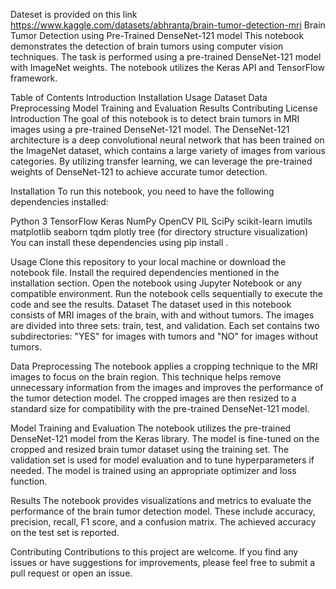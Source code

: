 Dateset is provided on this link https://www.kaggle.com/datasets/abhranta/brain-tumor-detection-mri
Brain Tumor Detection using Pre-Trained DenseNet-121 model
This notebook demonstrates the detection of brain tumors using computer vision techniques. The task is performed using a pre-trained DenseNet-121 model with ImageNet weights. The notebook utilizes the Keras API and TensorFlow framework.

Table of Contents
Introduction
Installation
Usage
Dataset
Data Preprocessing
Model Training and Evaluation
Results
Contributing
License
Introduction
The goal of this notebook is to detect brain tumors in MRI images using a pre-trained DenseNet-121 model. The DenseNet-121 architecture is a deep convolutional neural network that has been trained on the ImageNet dataset, which contains a large variety of images from various categories. By utilizing transfer learning, we can leverage the pre-trained weights of DenseNet-121 to achieve accurate tumor detection.

Installation
To run this notebook, you need to have the following dependencies installed:

Python 3
TensorFlow
Keras
NumPy
OpenCV
PIL
SciPy
scikit-learn
imutils
matplotlib
seaborn
tqdm
plotly
tree (for directory structure visualization)
You can install these dependencies using pip install <dependency name>.

Usage
Clone this repository to your local machine or download the notebook file.
Install the required dependencies mentioned in the installation section.
Open the notebook using Jupyter Notebook or any compatible environment.
Run the notebook cells sequentially to execute the code and see the results.
Dataset
The dataset used in this notebook consists of MRI images of the brain, with and without tumors. The images are divided into three sets: train, test, and validation. Each set contains two subdirectories: "YES" for images with tumors and "NO" for images without tumors.

Data Preprocessing
The notebook applies a cropping technique to the MRI images to focus on the brain region. This technique helps remove unnecessary information from the images and improves the performance of the tumor detection model. The cropped images are then resized to a standard size for compatibility with the pre-trained DenseNet-121 model.

Model Training and Evaluation
The notebook utilizes the pre-trained DenseNet-121 model from the Keras library. The model is fine-tuned on the cropped and resized brain tumor dataset using the training set. The validation set is used for model evaluation and to tune hyperparameters if needed. The model is trained using an appropriate optimizer and loss function.

Results
The notebook provides visualizations and metrics to evaluate the performance of the brain tumor detection model. These include accuracy, precision, recall, F1 score, and a confusion matrix. The achieved accuracy on the test set is reported.

Contributing
Contributions to this project are welcome. If you find any issues or have suggestions for improvements, please feel free to submit a pull request or open an issue.
